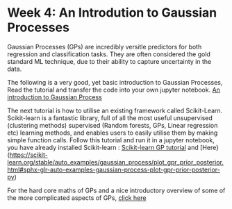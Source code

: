# Week 4: An Introdution to Gaussian Processes

Gaussian Processes (GPs) are incredibly versitle predictors for both regression and classification tasks.
They are often considered the gold standard ML technique, due to their ability 
to capture uncertainty in the data. 

The following is a very good, yet basic introduction to Gaussian Processes, 
Read the tutorial and transfer the code into your own jupyter notebook. 
[An introduction to Gaussian Process](https://peterroelants.github.io/posts/gaussian-process-tutorial/)


The next tutorial is how to utilise an existing framework called Scikit-Learn.
Scikit-learn is a fantastic library, full of all the most useful unsupervised (clustering methods) supervised (Random forests, GPs, Linear regression etc) learning methods, and enables users to easily utilise them 
by making simple function calls. 
Follow this tutorial and run it in a jupyter notebook, you have already installed Scikit-learn :
[Scikit-learn GP tutorial](https://scikit-learn.org/stable/auto_examples/gaussian_process/plot_gpr_noisy_targets.html) and [Here}(https://scikit-learn.org/stable/auto_examples/gaussian_process/plot_gpr_prior_posterior.html#sphx-glr-auto-examples-gaussian-process-plot-gpr-prior-posterior-py)

For the hard core maths of GPs and a nice introductory overview of some of the more complicated aspects of GPs, [click here](https://mlss2011.comp.nus.edu.sg/uploads/Site/lect1gp.pdf) 
